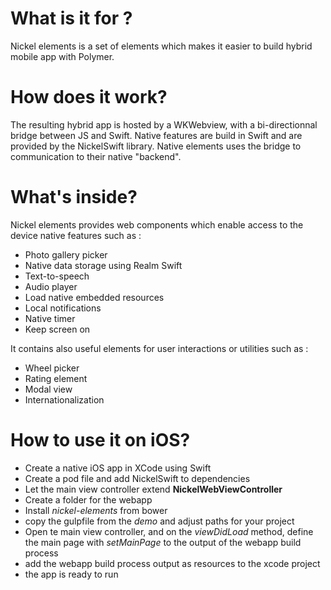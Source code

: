 # What is it for ?
Nickel elements is a set of elements which makes it easier to build hybrid mobile app with Polymer.

# How does it work?
The resulting hybrid app is hosted by a WKWebview, with a bi-directionnal bridge between JS and Swift. Native features are build in Swift and are provided by the NickelSwift library. Native elements uses the bridge to communication to their native "backend".

# What's inside?
Nickel elements provides web components which enable access to the device native features such as :
* Photo gallery picker
* Native data storage using Realm Swift
* Text-to-speech
* Audio player
* Load native embedded resources
* Local notifications
* Native timer
* Keep screen on

It contains also useful elements for user interactions or utilities such as :

* Wheel picker
* Rating element
* Modal view
* Internationalization

# How to use it on iOS?

* Create a native iOS app in XCode using Swift
* Create a pod file and add NickelSwift to dependencies
* Let the main view controller extend **NickelWebViewController**
* Create a folder for the webapp
* Install *nickel-elements* from bower
* copy the gulpfile from the *demo* and adjust paths for your project
* Open te main view controller, and on the *viewDidLoad* method, define the main page with *setMainPage* to the output of the webapp build process
* add the webapp build process output as resources to the xcode project
* the app is ready to run
